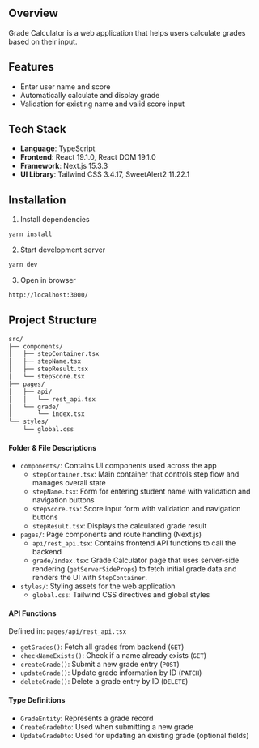 ## Overview

Grade Calculator is a web application that helps users calculate grades based on their input.

## Features

- Enter user name and score
- Automatically calculate and display grade
- Validation for existing name and valid score input

## Tech Stack

- **Language**: TypeScript
- **Frontend**: React 19.1.0, React DOM 19.1.0
- **Framework**: Next.js 15.3.3
- **UI Library**: Tailwind CSS 3.4.17, SweetAlert2 11.22.1

## Installation

1. Install dependencies

```bash
yarn install
```

2. Start development server

```bash
yarn dev
```

3. Open in browser

```bash
http://localhost:3000/
```

## Project Structure

```bash
src/
├── components/
│   ├── stepContainer.tsx
│   ├── stepName.tsx
│   ├── stepResult.tsx
│   └── stepScore.tsx
├── pages/
│   ├── api/
│   │   └── rest_api.tsx
│   └── grade/
│       └── index.tsx
└── styles/
    └── global.css
```

#### Folder & File Descriptions

- `components/`: Contains UI components used across the app
  - `stepContainer.tsx`: Main container that controls step flow and manages overall state
  - `stepName.tsx`: Form for entering student name with validation and navigation buttons
  - `stepScore.tsx`: Score input form with validation and navigation buttons
  - `stepResult.tsx`: Displays the calculated grade result
- `pages/`: Page components and route handling (Next.js)
  - `api/rest_api.tsx`: Contains frontend API functions to call the backend
  - `grade/index.tsx`: Grade Calculator page that uses server-side rendering (`getServerSideProps`) to fetch initial grade data and renders the UI with `StepContainer`.
- `styles/`: Styling assets for the web application
  - `global.css`: Tailwind CSS directives and global styles

#### API Functions

Defined in: `pages/api/rest_api.tsx`

- `getGrades()`: Fetch all grades from backend (`GET`)
- `checkNameExists()`: Check if a name already exists (`GET`)
- `createGrade()`: Submit a new grade entry (`POST`)
- `updateGrade()`: Update grade information by ID (`PATCH`)
- `deleteGrade()`: Delete a grade entry by ID (`DELETE`)

#### Type Definitions

- `GradeEntity`: Represents a grade record
- `CreateGradeDto`: Used when submitting a new grade
- `UpdateGradeDto`: Used for updating an existing grade (optional fields)
